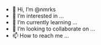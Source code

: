 - 👋 Hi, I’m @nmrks
- 👀 I’m interested in ...
- 🌱 I’m currently learning ...
- 💞️ I’m looking to collaborate on ...
- 📫 How to reach me ...

<!---
nmrks/nmrks is a ✨ special ✨ repository because its `README.md` (this file) appears on your GitHub profile.
You can click the Preview link to take a look at your changes.
--->

